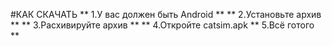 #КАК СКАЧАТЬ
** 1.У вас должен быть Android **
** 2.Установьте архив **
** 3.Расхивируйте архив **
** 4.Откройте catsim.apk
** 5.Всё готого **

